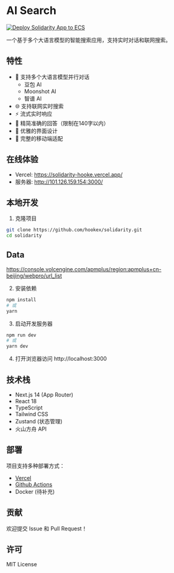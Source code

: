 # AI Search

[![Deploy Solidarity App to ECS](https://github.com/hookex/solidarity/actions/workflows/nextjs.yml/badge.svg)](https://github.com/hookex/solidarity/actions/workflows/nextjs.yml)

一个基于多个大语言模型的智能搜索应用，支持实时对话和联网搜索。

## 特性

- 🤖 支持多个大语言模型并行对话
  - 豆包 AI
  - Moonshot AI
  - 智谱 AI
- 🌐 支持联网实时搜索
- ⚡️ 流式实时响应
- 💬 精简准确的回答（限制在140字以内）
- 🎨 优雅的界面设计
- 📱 完整的移动端适配

## 在线体验

- Vercel: https://solidarity-hooke.vercel.app/
- 服务器: http://101.126.159.154:3000/

## 本地开发

1. 克隆项目
```bash
git clone https://github.com/hookex/solidarity.git
cd solidarity
```

## Data

https://console.volcengine.com/apmplus/region:apmplus+cn-beijing/webpro/url_list

2. 安装依赖
```bash
npm install
# 或
yarn
```

3. 启动开发服务器
```bash
npm run dev
# 或
yarn dev
```

4. 打开浏览器访问 http://localhost:3000

## 技术栈

- Next.js 14 (App Router)
- React 18
- TypeScript
- Tailwind CSS
- Zustand (状态管理)
- 火山方舟 API

## 部署

项目支持多种部署方式：

- [Vercel](https://vercel.com/new)
- [Github Actions](https://github.com/hookex/solidarity/actions)
- Docker (待补充)

## 贡献

欢迎提交 Issue 和 Pull Request！

## 许可

MIT License
